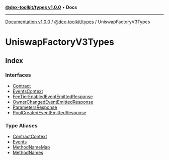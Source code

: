 [**@dex-toolkit/types v1.0.0**](../../README.md) • **Docs**

***

[Documentation v1.0.0](../../../../packages.md) / [@dex-toolkit/types](../../README.md) / UniswapFactoryV3Types

# UniswapFactoryV3Types

## Index

### Interfaces

- [Contract](interfaces/Contract.md)
- [EventsContext](interfaces/EventsContext.md)
- [FeeTierEnabledEventEmittedResponse](interfaces/FeeTierEnabledEventEmittedResponse.md)
- [OwnerChangedEventEmittedResponse](interfaces/OwnerChangedEventEmittedResponse.md)
- [ParametersResponse](interfaces/ParametersResponse.md)
- [PoolCreatedEventEmittedResponse](interfaces/PoolCreatedEventEmittedResponse.md)

### Type Aliases

- [ContractContext](type-aliases/ContractContext.md)
- [Events](type-aliases/Events.md)
- [MethodNameMap](type-aliases/MethodNameMap.md)
- [MethodNames](type-aliases/MethodNames.md)
